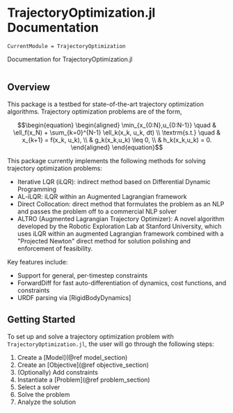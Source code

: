 # TrajectoryOptimization.jl Documentation

```@meta
CurrentModule = TrajectoryOptimization
```

Documentation for TrajectoryOptimization.jl

```@contents
```


## Overview
This package is a testbed for state-of-the-art trajectory optimization algorithms. Trajectory optimization problems are of the form,
```math
\begin{equation}
\begin{aligned}
  \min_{x_{0:N},u_{0:N-1}} \quad & \ell_f(x_N) + \sum_{k=0}^{N-1} \ell_k(x_k, u_k, dt) \\
  \textrm{s.t.}            \quad & x_{k+1} = f(x_k, u_k), \\
                                 & g_k(x_k,u_k) \leq 0, \\
                                 & h_k(x_k,u_k) = 0.
\end{aligned}
\end{equation}
```

This package currently implements the following methods for solving trajectory optimization problems:
* Iterative LQR (iLQR): indirect method based on Differential Dynamic Programming
* AL-iLQR: iLQR within an Augmented Lagrangian framework
* Direct Collocation: direct method that formulates the problem as an NLP and passes the problem off to a commercial NLP solver
* ALTRO (Augmented Lagrangian Trajectory Optimizer): A novel algorithm developed by the Robotic Exploration Lab at Stanford University, which uses iLQR within an augmented Lagrangian framework combined with a "Projected Newton" direct method for solution polishing and enforcement of feasibility.

Key features include:
* Support for general, per-timestep constraints
* ForwardDiff for fast auto-differentiation of dynamics, cost functions, and constraints
* URDF parsing via [RigidBodyDynamics]


## Getting Started
To set up and solve a trajectory optimization problem with `TrajectoryOptimization.jl`, the user will go through the following steps:

1) Create a [Model](@ref model_section)
2) Create an [Objective](@ref objective_section)
3) (Optionally) Add constraints
4) Instantiate a [Problem](@ref problem_section)
5) Select a solver
6) Solve the problem
7) Analyze the solution

